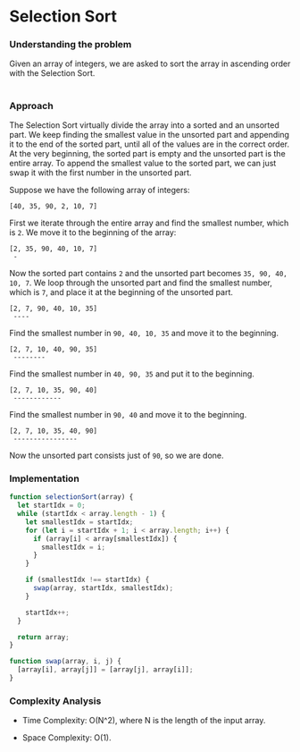 # Selection Sort

### Understanding the problem

Given an array of integers, we are asked to sort the array in ascending order with the Selection Sort.

#

### Approach

The Selection Sort virtually divide the array into a sorted and an unsorted part. We keep finding the smallest value in the unsorted part and appending it to the end of the sorted part, until all of the values are in the correct order. At the very beginning, the sorted part is empty and the unsorted part is the entire array. To append the smallest value to the sorted part, we can just swap it with the first number in the unsorted part.

Suppose we have the following array of integers:

```
[40, 35, 90, 2, 10, 7]
```

First we iterate through the entire array and find the smallest number, which is `2`. We move it to the beginning of the array:

```
[2, 35, 90, 40, 10, 7]
 -
```

Now the sorted part contains `2` and the unsorted part becomes `35, 90, 40, 10, 7`. We loop through the unsorted part and find the smallest number, which is `7`, and place it at the beginning of the unsorted part.

```
[2, 7, 90, 40, 10, 35]
 ----
```

Find the smallest number in `90, 40, 10, 35` and move it to the beginning.

```
[2, 7, 10, 40, 90, 35]
 --------
```

Find the smallest number in `40, 90, 35` and put it to the beginning.

```
[2, 7, 10, 35, 90, 40]
 ------------
```

Find the smallest number in `90, 40` and move it to the beginning.

```
[2, 7, 10, 35, 40, 90]
 ----------------
```

Now the unsorted part consists just of `90`, so we are done.

### Implementation

```js
function selectionSort(array) {
  let startIdx = 0;
  while (startIdx < array.length - 1) {
    let smallestIdx = startIdx;
    for (let i = startIdx + 1; i < array.length; i++) {
      if (array[i] < array[smallestIdx]) {
        smallestIdx = i;
      }
    }

    if (smallestIdx !== startIdx) {
      swap(array, startIdx, smallestIdx);
    }

    startIdx++;
  }

  return array;
}

function swap(array, i, j) {
  [array[i], array[j]] = [array[j], array[i]];
}
```

### Complexity Analysis

- Time Complexity: O(N^2), where N is the length of the input array.

- Space Complexity: O(1).

